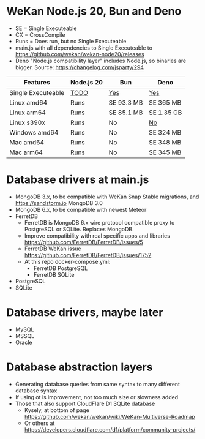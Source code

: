 # WeKan Node.js 20, Bun and Deno

- SE = Single Executeable
- CX = CrossCompile
- Runs = Does run, but no Single Executeable
- main.js with all dependencies to Single Executeable to https://github.com/wekan/wekan-node20/releases
- Deno "Node.js compatibility layer" includes Node.js, so binaries are bigger. Source: https://changelog.com/jsparty/294

Features | Node.js 20 | Bun | Deno
------------ | ------------- | ------------- | -------------
Single Executeable | [TODO](https://nodejs.org/dist/latest-v20.x/docs/api/single-executable-applications.html) | [Yes](https://bun.sh/docs/bundler/executables) | [Yes](https://docs.deno.com/runtime/manual/tools/compiler)
Linux amd64 | Runs | SE 93.3 MB | SE 365 MB 
Linux arm64 | Runs | SE 85.1 MB | SE 1.35 GB
Linux s390x | Runs | No | [No](https://github.com/denoland/deno/issues/20212)
Windows amd64 | Runs | No | SE 324 MB
Mac amd64 | Runs | No | SE 348 MB
Mac arm64 | Runs | No | SE 345 MB

# Database drivers at main.js

- MongoDB 3.x, to be compatible with WeKan Snap Stable migrations, and https://sandstorm.io MongoDB 3.0
- MongoDB 6.x, to be compatible with newest Meteor
- FerretDB
  - FerretDB is MongoDB 6.x wire protocol compatible proxy to PostgreSQL or SQLite. Replaces MongoDB.
  - Improve compatibility with real specific apps and libraries https://github.com/FerretDB/FerretDB/issues/5
  - FerretDB WeKan issue https://github.com/FerretDB/FerretDB/issues/1752
  - At this repo docker-compose.yml:
    - FerretDB PostgreSQL
    - FerretDB SQLite
- PostgreSQL
- SQLite

# Database drivers, maybe later

- MySQL
- MSSQL
- Oracle

# Database abstraction layers

- Generating database queries from same syntax to many different database syntax
- If using ot is improvement, not too much size or slowness added
- Those that also support CloudFlare D1 SQLite database
  - Kysely, at bottom of page https://github.com/wekan/wekan/wiki/WeKan-Multiverse-Roadmap
  - Or others at https://developers.cloudflare.com/d1/platform/community-projects/
